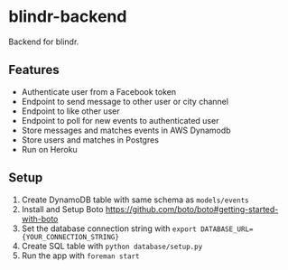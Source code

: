 # blindr-backend
Backend for blindr.

## Features

 * Authenticate user from a Facebook token
 * Endpoint to send message to other user or city channel
 * Endpoint to like other user
 * Endpoint to poll for new events to authenticated user
 * Store messages and matches events in AWS Dynamodb
 * Store users and matches in Postgres
 * Run on Heroku

## Setup

1. Create DynamoDB table with same schema as `models/events`
2. Install and Setup Boto https://github.com/boto/boto#getting-started-with-boto
3. Set the database connection string with `export DATABASE_URL={YOUR_CONNECTION_STRING}`
4. Create SQL table with `python database/setup.py`
5. Run the app with `foreman start`
